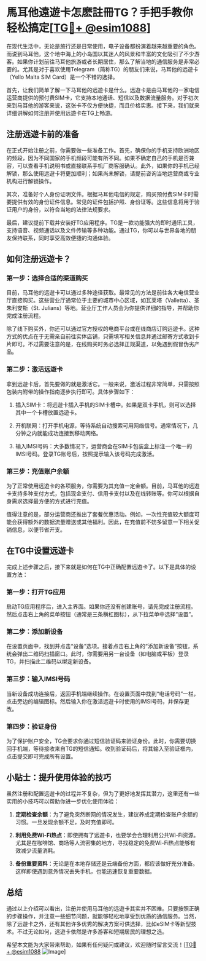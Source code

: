 # 馬耳他遠遊卡怎麽註冊TG？手把手教你轻松搞定[[TG💪+ @esim1088](https://t.me/s/esim1088)]

在现代生活中，无论是旅行还是日常使用，电子设备都扮演着越来越重要的角色。而说到马耳他，这个地中海上的小岛国以其迷人的风景和丰富的文化吸引了不少游客。如果你计划前往马耳他旅游或者长期居住，那么了解当地的通信服务是非常必要的。尤其是对于喜欢使用Telegram（简称TG）的朋友们来说，马耳他的远遊卡（Yello Malta SIM Card）是一个不错的选择。

首先，让我们简单了解一下马耳他的远遊卡是什么。远遊卡是由马耳他的一家电信运营商提供的预付费SIM卡，它支持本地通话、短信以及数据流量服务。对于初次来到马耳他的游客来说，这张卡不仅方便快捷，而且价格实惠。接下来，我们就来详细讲解如何注册并使用远遊卡在TG上畅游。

## 注册远遊卡前的准备

在正式开始注册之前，你需要做一些准备工作。首先，确保你的手机支持欧洲地区的频段，因为不同国家的手机频段可能有所不同。如果不确定自己的手机是否兼容，可以查看手机说明书或直接联系手机厂商客服确认。此外，如果你的手机已经解锁，那么使用远遊卡将更加顺利；如果尚未解锁，请提前咨询当地运营商或专业机构进行解锁操作。

其次，准备好个人身份证明文件。根据马耳他电信的规定，购买预付费SIM卡时需要提供有效的身份证件信息。常见的证件包括护照、身份证等。这些信息将用于验证用户的身份，以符合当地的法律法规要求。

最后，建议提前下载并安装好TG应用程序。TG是一款功能强大的即时通讯工具，支持语音、视频通话以及文件传输等多种功能。通过TG，你可以与世界各地的朋友保持联系，同时享受高效便捷的沟通体验。

## 如何注册远遊卡？

### 第一步：选择合适的渠道购买

目前，马耳他的远遊卡可以通过多种途径获取。最常见的方法是前往各大电信营业厅直接购买。这些营业厅通常位于主要的城市中心区域，如瓦莱塔（Valletta）、圣朱利安斯（St. Julians）等地。营业厅工作人员会为你提供详细的指导，并帮助你完成注册流程。

除了线下购买外，你还可以通过官方授权的电商平台或在线商店订购远遊卡。这种方式的优点在于无需亲自前往实体店铺，只需填写相关信息并通过邮寄方式收到卡片即可。不过需要注意的是，在线购买时务必选择正规渠道，以免遇到假冒伪劣产品。

### 第二步：激活远遊卡

拿到远遊卡后，首先要做的就是激活它。一般来说，激活过程非常简单，只需按照包装内附带的操作指南逐步执行即可。具体步骤如下：

1. 插入SIM卡：将远遊卡插入手机的SIM卡槽中。如果是双卡手机，则可以选择其中一个卡槽放置远遊卡。
   
2. 开机联网：打开手机电源，等待系统自动搜索可用网络信号。通常情况下，几分钟之内就能成功连接到移动网络。

3. 输入IMSI号码：大多数情况下，运营商会在SIM卡包装盒上标注一个唯一的IMSI号码。登录TG账号后，按照提示输入该号码完成激活。

### 第三步：充值账户余额

为了正常使用远遊卡的各项服务，你需要为其充值一定金额。目前，马耳他的远遊卡支持多种支付方式，包括现金支付、信用卡支付以及在线转账等。你可以根据自身需求选择最方便的方式进行充值。

值得注意的是，部分运营商还推出了套餐优惠活动。例如，一次性充值较大额度可能会获得额外的数据流量赠送或其他福利。因此，在充值前不妨多留意一下相关促销信息，以便节省开支。

## 在TG中设置远遊卡

完成上述步骤之后，接下来就是如何在TG中正确配置远遊卡了。以下是具体的设置方法：

### 第一步：打开TG应用

启动TG应用程序后，进入主界面。如果你还没有创建账号，请先完成注册流程。然后点击右上角的菜单按钮（通常是三条横杠图标），从下拉菜单中选择“设置”。

### 第二步：添加新设备

在设置页面中，找到并点击“设备”选项。接着点击右上角的“添加新设备”按钮，系统会弹出二维码扫描窗口。此时，你需要用另一台设备（如电脑或平板）登录TG，并扫描此二维码以绑定新设备。

### 第三步：输入IMSI号码

当新设备成功连接后，返回手机端继续操作。在设置页面中找到“电话号码”一栏，点击旁边的编辑图标。然后输入你在激活远遊卡时使用的IMSI号码，并保存更改。

### 第四步：验证身份

为了保护账户安全，TG会要求你通过短信验证码来验证身份。此时，你需要切换回手机端，等待接收来自TG的短信通知。收到验证码后，将其输入至验证框内，点击提交即可完成所有设置。

## 小贴士：提升使用体验的技巧

虽然注册和配置远遊卡的过程并不复杂，但为了更好地发挥其潜力，这里还有一些实用的小技巧可以帮助你进一步优化使用体验：

1. **定期检查余额**：为了避免突然断网的情况发生，建议养成定期检查账户余额的习惯。一旦发现余额不足，及时充值即可。

2. **利用免费Wi-Fi热点**：即使拥有了远遊卡，也要学会合理利用公共Wi-Fi资源。尤其是在咖啡馆、商场等人流密集的地方，寻找稳定的免费Wi-Fi热点能够有效减少流量消耗。

3. **备份重要资料**：无论是在本地存储还是云端备份方面，都应该做好充分准备。这样即使遇到意外情况丢失手机，也能迅速恢复重要数据。

## 总结

通过以上介绍可以看出，注册并使用马耳他的远遊卡其实并不困难。只要按照正确的步骤操作，并注意一些细节问题，就能够轻松地享受到优质的通信服务。当然，除了远遊卡之外，还有其他许多优秀的解决方案可供选择，比如eSIM卡等新型技术。不过无论如何，远遊卡依然是许多游客和短期居民的理想之选。

希望本文能为大家带来帮助，如果有任何疑问或建议，欢迎随时留言交流！[[TG💪+ @esim1088](https://t.me/s/esim1088) ![Image](https://i.postimg.cc/4NQfJmqS/Snipaste-2025-05-13-00-14-12.png)]